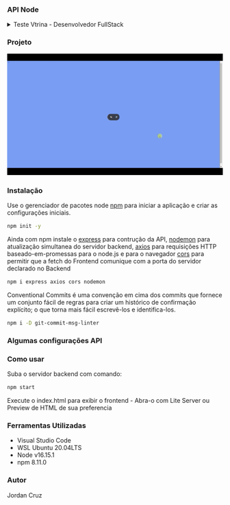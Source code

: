 ### API Node

<details>
<summary>Teste Vtrina - Desenvolvedor FullStack</summary>
<div class="text-justify">

Desenvolva uma aplicação em NodeJS para buscar o endereço, conforme o CEP informado, possuindo os seguintes requisitos:

  Uma página HTML (com bootstrap) para buscar o CEP deverá ser implementada, para consulta de CEPs, onde o usuário ao informar o CEP, receberá os detalhes de LOGRADOURO, BAIRRO, LOCALIDADE, UF, IBGE, DDD.

  - A busca pode ser realizada através da ação de apertar um botão “pesquisar” ou de forma automática se a quantidade de caracteres preenchida no input for a mesma que de um CEP (8 caracteres).
  - O layout da tela fica a escolha do avaliado.
  - Enquanto o CEP estiver sendo buscado, é preferível que possua uma tela de loading.
  Caso o CEP preenchido não seja encontrado, uma mensagem de erro deverá ser exibida.
  - A aplicação deverá utilizar a API aberta da ViaCEP (https://viacep.com.br/) para consulta dos CEPs.
  - O usuário, ao informar o CEP no campo dedicado, uma requisição Jquery Ajax, deverá ser realizada para uma API Rest da aplicação.
  - A consulta do CEP através da API ViaCEP deverá ser realizada na camada backend do NodeJS.
  Essa API deverá realizar a consulta do CEP na API da ViaCEP.
  Não será permitido realizar a consulta diretamente na API da ViaCEP, você deve realizar a requisição para a aplicação e a aplicação realizará a consulta na ViaCEP.
  A API deverá tratar exceção, caso o CEP não existir.
  Salve este projeto em algum repositório git público(github) e nos disponibilize a url para download do projeto.
</div>
</details>

### Projeto

<img width="700" src="./src/assets/GH.gif">

### Instalação

Use o gerenciador de pacotes node [npm](https://docs.npmjs.com/cli/v8/commands/npm-init) para iniciar a aplicação e criar as configurações iniciais.

```bash
npm init -y
```
Ainda com npm instale o [express](https://www.npmjs.com/package/expresst) para contrução da API, [nodemon](https://www.npmjs.com/package/nodemon) para atualização simultanea do servidor backend, [axios](https://www.npmjs.com/package/axios) para requisições HTTP baseado-em-promessas para o node.js e para o navegador [cors](https://www.npmjs.com/package/cors) para permitir que a fetch do Frontend comunique com a porta do servidor declarado no Backend
```bash
npm i express axios cors nodemon
```
Conventional Commits é uma convenção em cima dos commits que fornece um conjunto fácil de regras para criar um histórico de confirmação explícito; o que torna mais fácil escrevê-los e identifica-los. 
```bash
npm i -D git-commit-msg-linter
```
### Algumas configurações API


### Como usar
Suba o servidor backend com comando:
```bash
npm start
```
Execute o index.html para exibir o frontend - Abra-o com Lite Server ou Preview de HTML de sua preferencia

### Ferramentas Utilizadas
- Visual Studio Code
- WSL Ubuntu 20.04LTS
- Node v16.15.1
- npm 8.11.0

### Autor
Jordan Cruz
